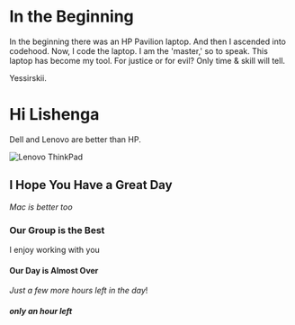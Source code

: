 # In the Beginning

In the beginning there was an HP Pavilion laptop.  And then I ascended into codehood.
Now, I code the laptop.  I am the 'master,' so to speak.  This laptop has become my tool.
For justice or for evil?  Only time & skill will tell.

Yessirskii.

# Hi Lishenga

Dell and Lenovo are better than HP. 

![Lenovo ThinkPad](https://external-content.duckduckgo.com/iu/?u=https%3A%2F%2Fsm.pcmag.com%2Fpcmag_ap%2Fphoto%2Fc%2Fclosing%2Fclosing_vb2q.png&f=1&nofb=1)

## I Hope You Have a Great Day

_Mac is better too_

### Our Group is the Best

I enjoy working with you

#### Our Day is Almost Over

_Just a few more hours left in the day_!
##### only an hour left
